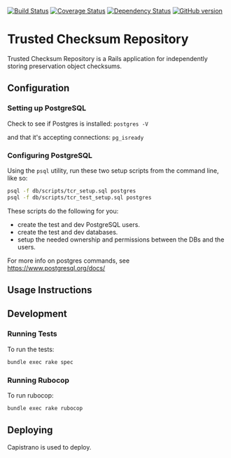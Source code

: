 [![Build Status](https://travis-ci.org/sul-dlss/trusted_checksum_repository.svg?branch=master)](https://travis-ci.org/sul-dlss/trusted_checksum_repository)
[![Coverage Status](https://coveralls.io/repos/github/sul-dlss/trusted_checksum_repository/badge.svg)](https://coveralls.io/github/sul-dlss/trusted_checksum_repository)
[![Dependency Status](https://gemnasium.com/badges/github.com/sul-dlss/trusted_checksum_repository.svg)](https://gemnasium.com/github.com/sul-dlss/trusted_checksum_repository)
[![GitHub version](https://badge.fury.io/gh/sul-dlss%2Ftrusted_checksum_repository.svg)](https://badge.fury.io/gh/sul-dlss%2Ftrusted_checksum_repository)

# Trusted Checksum Repository

Trusted Checksum Repository is a Rails application for independently storing preservation object checksums.

## Configuration

### Setting up PostgreSQL

Check to see if Postgres is installed:
`postgres -V`

and that it's accepting connections:
`pg_isready`

### Configuring PostgreSQL

Using the `psql` utility, run these two setup scripts from the command line, like so:
```sh
psql -f db/scripts/tcr_setup.sql postgres
psql -f db/scripts/tcr_test_setup.sql postgres
```

These scripts do the following for you:
* create the test and dev PostgreSQL users.
* create the test and dev databases.
* setup the needed ownership and permissions between the DBs and the users.

For more info on postgres commands, see https://www.postgresql.org/docs/

## Usage Instructions

## Development

### Running Tests

To run the tests:

```sh
bundle exec rake spec
```

### Running Rubocop

To run rubocop:

```sh
bundle exec rake rubocop
```

## Deploying

Capistrano is used to deploy.
